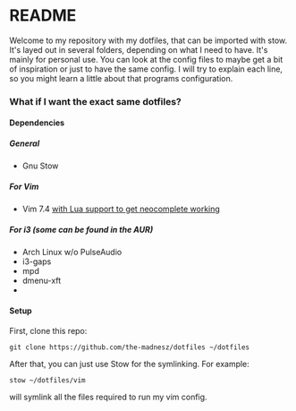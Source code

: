 # README #

Welcome to my repository with my dotfiles, that can be imported with stow. It's layed out in several folders, depending on what I need to have. It's mainly for personal use.
You can look at the config files to maybe get a bit of inspiration or just to have the same config.
I will try to explain each line, so you might learn a little about that programs configuration.

### What if I want the exact same dotfiles? ###

#### Dependencies ####
##### General #####
- Gnu Stow

##### For Vim #####
- Vim 7.4 [with Lua support to get neocomplete working](https://github.com/Shougo/neocomplete.vim#requirements)
 
##### For i3 (some can be found in the AUR) #####
 - Arch Linux w/o PulseAudio
 - i3-gaps
 - mpd
 - dmenu-xft
 - 
 

#### Setup ####
First, clone this repo:

    git clone https://github.com/the-madnesz/dotfiles ~/dotfiles
    
After that, you can just use Stow for the symlinking. For example:

    stow ~/dotfiles/vim

will symlink all the files required to run my vim config.
